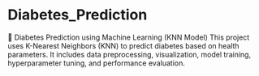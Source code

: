 # Diabetes_Prediction
🚀 Diabetes Prediction using Machine Learning (KNN Model) This project uses K-Nearest Neighbors (KNN) to predict diabetes based on health parameters. It includes data preprocessing, visualization, model training, hyperparameter tuning, and performance evaluation.
